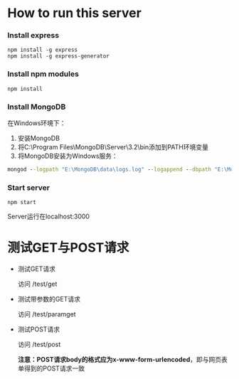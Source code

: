 # How to run this server

### Install express

```shell
npm install -g express
npm install -g express-generator
```

### Install npm modules

```shell
npm install
```

### Install MongoDB

在Windows环境下：

1. 安装MongoDB
2. 将C:\Program Files\MongoDB\Server\3.2\bin添加到PATH环境变量
3. 将MongoDB安装为Windows服务：

```cmd
mongod --logpath "E:\MongoDB\data\logs.log" --logappend --dbpath "E:\MongoDB\data" --directoryperdb --serviceName "MongoDB" --serviceDisplayName "MongoDB" --install
```

### Start server

```shell
npm start
```

Server运行在localhost:3000

# 测试GET与POST请求

+ 测试GET请求

  访问 /test/get

+ 测试带参数的GET请求

  访问 /test/paramget

+ 测试POST请求

  访问 /test/post

  **注意：POST请求body的格式应为x-www-form-urlencoded**，即与网页表单得到的POST请求一致
